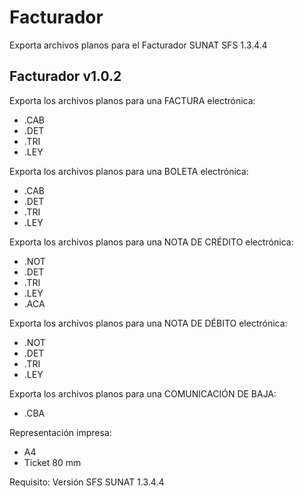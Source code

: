 # Facturador
Exporta archivos planos para el Facturador SUNAT SFS 1.3.4.4

Facturador v1.0.2
------------------

Exporta los archivos planos para una FACTURA electrónica:
* .CAB
* .DET
* .TRI
* .LEY

Exporta los archivos planos para una BOLETA electrónica:
* .CAB
* .DET
* .TRI
* .LEY

Exporta los archivos planos para una NOTA DE CRÉDITO electrónica:
* .NOT
* .DET
* .TRI
* .LEY
* .ACA

Exporta los archivos planos para una NOTA DE DÉBITO electrónica:
* .NOT
* .DET
* .TRI
* .LEY

Exporta los archivos planos para una COMUNICACIÓN DE BAJA:
* .CBA

Representación impresa:
* A4
* Ticket 80 mm

Requisito:
Versión SFS SUNAT 1.3.4.4
